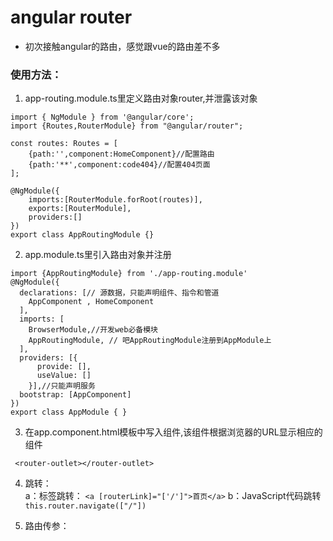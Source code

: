 # angular router

+ 初次接触angular的路由，感觉跟vue的路由差不多  

### 使用方法：  
1. app-routing.module.ts里定义路由对象router,并泄露该对象 
 
```
import { NgModule } from '@angular/core';
import {Routes,RouterModule} from "@angular/router";

const routes: Routes = [
    {path:'',component:HomeComponent}//配置路由
    {path:'**',component:code404}//配置404页面
];

@NgModule({
    imports:[RouterModule.forRoot(routes)],
    exports:[RouterModule],
    providers:[]
})
export class AppRoutingModule {}
```  
  
2. app.module.ts里引入路由对象并注册    

```
import {AppRoutingModule} from './app-routing.module'
@NgModule({
  declarations: [// 源数据，只能声明组件、指令和管道
    AppComponent , HomeComponent
  ],
  imports: [
    BrowserModule,//开发web必备模块
    AppRoutingModule, // 吧AppRoutingModule注册到AppModule上
  ],
  providers: [{ 
      provide: [], 
      useValue: []
    }],//只能声明服务
  bootstrap: [AppComponent]
})
export class AppModule { }
```
3. 在app.component.html模板中写入组件,该组件根据浏览器的URL显示相应的组件

```
 <router-outlet></router-outlet>
```

4. 跳转：  
 a：标签跳转：
 `<a [routerLink]="['/']">首页</a>`
 b：JavaScript代码跳转
  ` this.router.navigate(["/"])`

5. 路由传参：


















